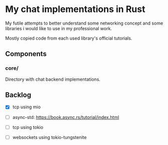 # My chat implementations in Rust

My futile attempts to better understand some networking concept and some libraries i would like to use in my professional work.

Mostly copied code from each used library's official tutorials.

## Components
### core/
Directory with chat backend implementations.

## Backlog
- [x] tcp using mio

- [ ] async-std: https://book.async.rs/tutorial/index.html

- [ ] tcp using tokio

- [ ] websockets using tokio-tungstenite
